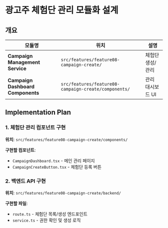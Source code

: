 # 광고주 체험단 관리 모듈화 설계

## 개요

| 모듈명 | 위치 | 설명 |
|--------|------|------|
| **Campaign Management Service** | `src/features/feature08-campaign-create/` | 체험단 생성/관리 |
| **Campaign Dashboard Components** | `src/features/feature08-campaign-create/components/` | 관리 대시보드 UI |

## Implementation Plan

### 1. 체험단 관리 컴포넌트 구현
**위치**: `src/features/feature08-campaign-create/components/`

**구현할 컴포넌트**:
- `CampaignDashboard.tsx` - 메인 관리 페이지
- `CampaignCreateButton.tsx` - 체험단 등록 버튼

### 2. 백엔드 API 구현
**위치**: `src/features/feature08-campaign-create/backend/`

**구현할 파일**:
- `route.ts` - 체험단 목록/생성 엔드포인트
- `service.ts` - 권한 확인 및 생성 로직

